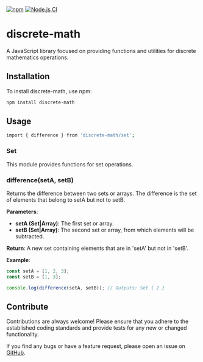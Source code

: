 [![npm](https://img.shields.io/npm/dw/discrete-math.svg)](https://www.npmjs.com/package/discrete-math) [![Node.js CI](https://github.com/jesselpalmer/discrete-math/actions/workflows/nodejs-ci.yml/badge.svg)](https://github.com/jesselpalmer/discrete-math/actions/workflows/nodejs-ci.yml/)

# discrete-math

A JavaScript library focused on providing functions and utilities for discrete mathematics operations.

## Installation

To install discrete-math, use npm:

```bash
npm install discrete-math
```

## Usage

```bash
import { difference } from 'discrete-math/set';
```

### Set

This module provides functions for set operations.

### difference(setA, setB)

Returns the difference between two sets or arrays. The difference is the set of elements that belong to setA but not to setB.

**Parameters**:

- **setA (Set|Array)**: The first set or array.
- **setB (Set|Array)**: The second set or array, from which elements will be subtracted.

**Return**: A new set containing elements that are in 'setA' but not in 'setB'.

**Example**:

```javascript
const setA = [1, 2, 3];
const setB = [1, 3];

console.log(difference(setA, setB)); // Outputs: Set { 2 }
```

## Contribute

Contributions are always welcome! Please ensure that you adhere to the established coding standards and provide tests for any new or changed functionality.

If you find any bugs or have a feature request, please open an issue on [GitHub](https://github.com/jesselpalmer/discrete-math).
